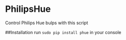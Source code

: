 # PhilipsHue

Control Philips Hue bulps with this script

##Installation
run  `sudo pip install phue` in your console
